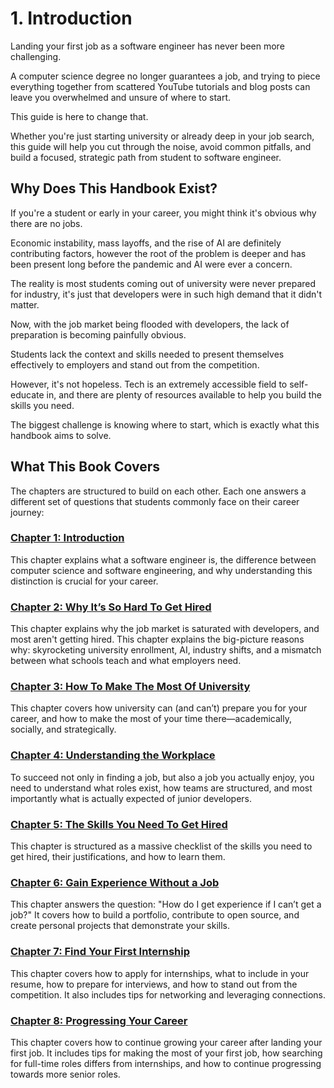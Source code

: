 # 1. Introduction

Landing your first job as a software engineer has never been more challenging.

A computer science degree no longer guarantees a job, and trying to piece everything together from scattered YouTube tutorials and blog posts can leave you overwhelmed and unsure of where to start.

This guide is here to change that.

Whether you're just starting university or already deep in your job search, this guide will help you cut through the noise, avoid common pitfalls, and build a focused, strategic path from student to software engineer.

## Why Does This Handbook Exist?

If you're a student or early in your career, you might think it's obvious why there are no jobs.

Economic instability, mass layoffs, and the rise of AI are definitely contributing factors, however the root of the problem is deeper and has been present long before the pandemic and AI were ever a concern.

The reality is most students coming out of university were never prepared for industry, it's just that developers were in such high demand that it didn't matter.

Now, with the job market being flooded with developers, the lack of preparation is becoming painfully obvious.

Students lack the context and skills needed to present themselves effectively to employers and stand out from the competition.

However, it's not hopeless. Tech is an extremely accessible field to self-educate in, and there are plenty of resources available to help you build the skills you need.

The biggest challenge is knowing where to start, which is exactly what this handbook aims to solve.

## What This Book Covers

The chapters are structured to build on each other. Each one answers a different set of questions that students commonly face on their career journey:

### [Chapter 1: Introduction](./index.md)

This chapter explains what a software engineer is, the difference between computer science and software engineering, and why understanding this distinction is crucial for your career.

### [Chapter 2: Why It’s So Hard To Get Hired](../2-landscape-of-tech-employment/index.md)

This chapter explains why the job market is saturated with developers, and most aren't getting hired. This chapter explains the big-picture reasons why: skyrocketing university enrollment, AI, industry shifts, and a mismatch between what schools teach and what employers need.

### [Chapter 3: How To Make The Most Of University](../3-maximizing-university-experience/index.md)

This chapter covers how university can (and can’t) prepare you for your career, and how to make the most of your time there—academically, socially, and strategically.

### [Chapter 4: Understanding the Workplace](../4-understanding-the-tech-industry/index.md)

To succeed not only in finding a job, but also a job you actually enjoy, you need to understand what roles exist, how teams are structured, and most importantly what is actually expected of junior developers.

### [Chapter 5: The Skills You Need To Get Hired](../5-technical-skill-roadmap/index.md)

This chapter is structured as a massive checklist of the skills you need to get hired, their justifications, and how to learn them.

### [Chapter 6: Gain Experience Without a Job](../6-gaining-experience-without-formal-employment/index.md)

This chapter answers the question: "How do I get experience if I can’t get a job?" It covers how to build a portfolio, contribute to open source, and create personal projects that demonstrate your skills.

### [Chapter 7: Find Your First Internship](../7-find-your-first-internship/index.md)

This chapter covers how to apply for internships, what to include in your resume, how to prepare for interviews, and how to stand out from the competition. It also includes tips for networking and leveraging connections.

### [Chapter 8: Progressing Your Career](../8-progressing-your-career/index.md)

This chapter covers how to continue growing your career after landing your first job. It includes tips for making the most of your first job, how searching for full-time roles differs from internships, and how to continue progressing towards more senior roles.

